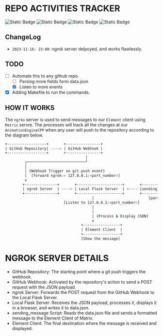 # REPO ACTIVITIES TRACKER

![Static Badge](https://img.shields.io/badge/ngrok%20version-3.4.0-blue)
![Static Badge](https://img.shields.io/badge/Python-3.11.5-red)
![Static Badge](https://img.shields.io/badge/Flask-2.2.2-Yellow)
![Static Badge](https://img.shields.io/badge/Werkzeug-2.2.3-red)

## ChangeLog

- `2023-11-16: 23:00`: ngrok server delpoyed, and works flawlessly.

## TODO

- [ ] Automate this to any github repo.
  - [ ] Parsing more fields form data.json
  - [x] Listen to more events
- [x] Adding Makefile to run the commands.

## HOW IT WORKS

The `ngrko` server is used to send messages to our `Element` client using
`Matrix` servre. The processes will track all the changes at our
`AnimationEngineCPP` when any user will push to the repository according to the diagram below.

```sh
+------------------+       +----------------+
| GitHub Repository| ----> | GitHub Webhook |
+------------------+       +----------------+
                                     │
         ┌───────────────────────────┘
         │
         │ (Webhook Trigger on git push event)
         │  [forward ngrok-> 127.0.0.1:<port_number>]
         v
        +---------------+       +---------------------+       +----------------------+
        | ngrok Server  | ----> | Local Flask Server  | <---- |sending_message Script|
        +---------------+       +---------------------+       +----------------------+
                                        |                         [parse data.json]
                           [Listen to 127.0.0.1:<port_number>]
                                        |
                                        |
                                        | (Process & Display JSON)
                                        v
                                   +-----------------+
                                   | Element Client  |
                                   +-----------------+
                                   [Show the message]
```

# NGROK SERVER DETAILS

- GitHub Repository: The starting point where a git push triggers the webhook.
- GitHub Webhook: Activated by the repository's action to send a POST request
  with the JSON payload.
- ngrok Server: Forwards the POST request from the GitHub Webhook to the Local
  Flask Server.
- Local Flask Server: Receives the JSON payload, processes it, displays it in a
  browser, and writes it to data.json.
- sending_message Script: Reads the data.json file and sends a formatted
  message to the Element Client of Matrix.
- Element Client: The final destination where the message is received and
  displayed.
